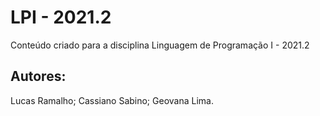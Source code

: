 # LPI - 2021.2
Conteúdo criado para a disciplina Linguagem de Programação I - 2021.2

## Autores:
Lucas Ramalho;
Cassiano Sabino;
Geovana Lima.
